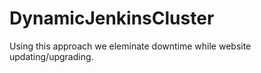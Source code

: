 # DynamicJenkinsCluster
Using this approach we eleminate downtime while website updating/upgrading.
